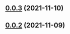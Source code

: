 ## [0.0.3](https://github.com/linewalks/lwds/compare/v0.0.2...v0.0.3) (2021-11-10)



## [0.0.2](https://github.com/linewalks/lwds/compare/0.0.1...0.0.2) (2021-11-09)
